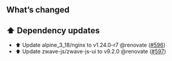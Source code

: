 ## What’s changed

## ⬆️ Dependency updates

- ⬆️ Update alpine_3_18/nginx to v1.24.0-r7 @renovate ([#596](https://github.com/hassio-addons/addon-zwave-js-ui/pull/596))
- ⬆️ Update zwave-js/zwave-js-ui to v9.2.0 @renovate ([#597](https://github.com/hassio-addons/addon-zwave-js-ui/pull/597))
